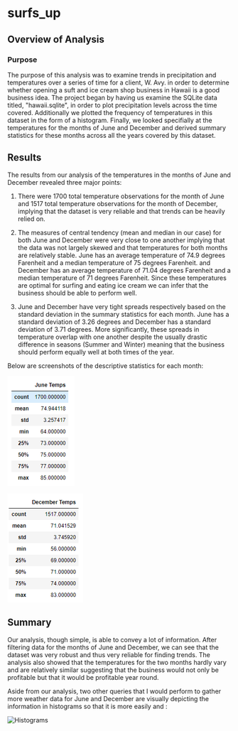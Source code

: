 # surfs_up

## Overview of Analysis

### Purpose

The purpose of this analysis was to examine trends in precipitation and temperatures over a series of time for a client, W. Avy. in order to determine whether opening a suft and ice cream shop business in Hawaii is a good business idea. The project began by having us examine the SQLite data titled, "hawaii.sqlite", in order to plot precipitation levels across the time covered. Additionally we plotted the frequency of temperatures in this dataset in the form of a histogram. Finally, we looked specifially at the temperatures for the months of June and December and derived summary statistics for these months across all the years covered by this dataset.

## Results

The results from our analysis of the temperatures in the months of June and December revealed three major points:

1. There were 1700 total temperature observations for the month of June and 1517 total temperature observations for the month of December, implying that the dataset is very reliable and that trends can be heavily relied on.

2. The measures of central tendency (mean and median in our case) for both June and December were very close to one another implying that the data was not largely skewed and that temperatures for both months are relatively stable. June has an average temperature of 74.9 degrees Farenheit and a median temperature of 75 degrees Farenheit. and December has an average temperature of 71.04 degrees Farenheit and a median temperature of 71 degrees Farenheit. Since these temperatures are optimal for surfing and eating ice cream we can infer that the business should be able to perform well.

3. June and December have very tight spreads respectively based on the standard deviation in the summary statistics for each month. June has a standard deviation of 3.26 degrees and December has a standard deviation of 3.71 degrees. More significantly, these spreads in temperature overlap with one another despite the usually drastic difference in seasons (Summer and Winter) meaning that the business should perform equally well at both times of the year.

Below are screenshots of the descriptive statistics for each month:

![June Stats](https://github.com/josem279/surfs_up/blob/master/June_stats.PNG)

![December Stats](https://github.com/josem279/surfs_up/blob/master/December_stats.PNG)

## Summary

Our analysis, though simple, is able to convey a lot of information. After filtering data for the months of June and December, we can see that the dataset was very robust and thus very reliable for finding trends. The analysis also showed that the temperatures for the two months hardly vary and are relatively similar suggesting that the business would not only be profitable but that it would be profitable year round.

Aside from our analysis, two other queries that I would perform to gather more weather data for June and December are visually depicting the information in histograms so that it is more easily and :

![Histograms]()